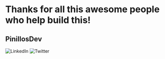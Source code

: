 # Thanks for all this awesome people who help build this!

## PinillosDev
![LinkedIn](https://www.linkedin.com/in/pinillosdev/)
![Twitter](twitter.com/pinillos_jp)